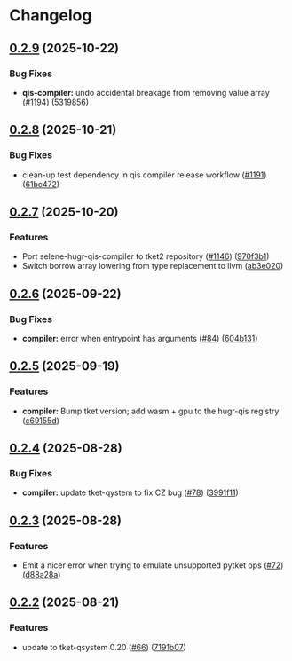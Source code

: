 # Changelog

## [0.2.9](https://github.com/CQCL/tket2/compare/qis-compiler-v0.2.8...qis-compiler-v0.2.9) (2025-10-22)


### Bug Fixes

* **qis-compiler:** undo accidental breakage from removing value array ([#1194](https://github.com/CQCL/tket2/issues/1194)) ([5319856](https://github.com/CQCL/tket2/commit/53198562dae962d340e53ab07b798510896da01f))

## [0.2.8](https://github.com/CQCL/tket2/compare/qis-compiler-v0.2.7...qis-compiler-v0.2.8) (2025-10-21)


### Bug Fixes

* clean-up test dependency in qis compiler release workflow ([#1191](https://github.com/CQCL/tket2/issues/1191)) ([61bc472](https://github.com/CQCL/tket2/commit/61bc472dfa6a88f5bd7735cd6129aa95e4bd575d))

## [0.2.7](https://github.com/CQCL/tket2/compare/qis-compiler-v0.2.6...qis-compiler-v0.2.7) (2025-10-20)


### Features

* Port selene-hugr-qis-compiler to tket2 repository ([#1146](https://github.com/CQCL/tket2/issues/1146)) ([970f3b1](https://github.com/CQCL/tket2/commit/970f3b1dc8909c7b38071221624564d91b1168cd))
* Switch borrow array lowering from type replacement to llvm ([ab3e020](https://github.com/CQCL/tket2/commit/ab3e02063ad8794a93c255f7c9198a16e73c572b))

## [0.2.6](https://github.com/CQCL/selene/compare/selene-hugr-qis-compiler-v0.2.5...selene-hugr-qis-compiler-v0.2.6) (2025-09-22)


### Bug Fixes

* **compiler:** error when entrypoint has arguments ([#84](https://github.com/CQCL/selene/issues/84)) ([604b131](https://github.com/CQCL/selene/commit/604b1311b96593609e699a6bb8251ad3c952ebdb))

## [0.2.5](https://github.com/CQCL/selene/compare/selene-hugr-qis-compiler-v0.2.4...selene-hugr-qis-compiler-v0.2.5) (2025-09-19)


### Features

* **compiler:** Bump tket version; add wasm + gpu to the hugr-qis registry ([c69155d](https://github.com/CQCL/selene/commit/c69155d9717e942c6c67065dbf47cdb156542689))

## [0.2.4](https://github.com/CQCL/selene/compare/selene-hugr-qis-compiler-v0.2.3...selene-hugr-qis-compiler-v0.2.4) (2025-08-28)


### Bug Fixes

* **compiler:** update tket-qystem to fix CZ bug ([#78](https://github.com/CQCL/selene/issues/78)) ([3991f11](https://github.com/CQCL/selene/commit/3991f11a73d8ceebf0346a8c43248fde73e1b549))

## [0.2.3](https://github.com/CQCL/selene/compare/selene-hugr-qis-compiler-v0.2.2...selene-hugr-qis-compiler-v0.2.3) (2025-08-28)


### Features

* Emit a nicer error when trying to emulate unsupported pytket ops ([#72](https://github.com/CQCL/selene/issues/72)) ([d88a28a](https://github.com/CQCL/selene/commit/d88a28a827d15fb2fcbc036964452fdcfd7b1cd8))

## [0.2.2](https://github.com/CQCL/selene/compare/selene-hugr-qis-compiler-v0.2.1...selene-hugr-qis-compiler-v0.2.2) (2025-08-21)


### Features

* update to tket-qsystem 0.20 ([#66](https://github.com/CQCL/selene/issues/66)) ([7191b07](https://github.com/CQCL/selene/commit/7191b07c00571c0298b3cfc334058d3e649fe377))
